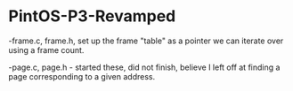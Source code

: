 # PintOS-P3-Revamped


-frame.c, frame.h, set up the frame "table" as a pointer we can iterate over using a frame count.

-page.c, page.h - started these, did not finish, believe I left off at finding a page corresponding to a given address.
